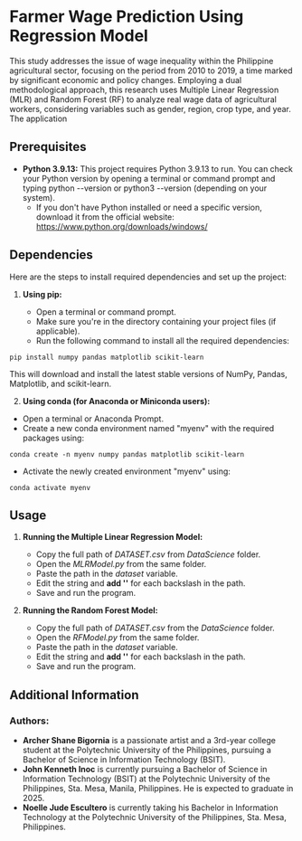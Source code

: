 # **Farmer Wage Prediction Using Regression Model**

This study addresses the issue of wage inequality within the Philippine agricultural sector, focusing on the period from 2010 to 2019, a time marked by significant economic and policy changes. Employing a dual methodological approach, this research uses Multiple Linear Regression (MLR) and Random Forest (RF) to analyze real wage data of agricultural workers, considering variables such as gender, region, crop type, and year. The application

## **Prerequisites**

- **Python 3.9.13:** This project requires Python 3.9.13 to run. You can check your Python version by opening a terminal or command prompt and typing python --version or python3 --version (depending on your system). 
	- If you don't have Python installed or need a specific version, download it from the official website: https://www.python.org/downloads/windows/


## **Dependencies**

Here are the steps to install required dependencies and set up the project:

1. **Using pip:**

	- Open a terminal or command prompt.
	- Make sure you're in the directory containing your project files (if applicable).
	- Run the following command to install all the required dependencies:
```
pip install numpy pandas matplotlib scikit-learn
```
  This will download and install the latest stable versions of NumPy, Pandas, Matplotlib, and scikit-learn.

2. **Using conda (for Anaconda or Miniconda users):**

  - Open a terminal or Anaconda Prompt.
  - Create a new conda environment named "myenv" with the required packages using:
```
conda create -n myenv numpy pandas matplotlib scikit-learn
```
  - Activate the newly created environment "myenv" using:
```
conda activate myenv
```
## **Usage**
1. **Running the Multiple Linear Regression Model:**
   - Copy the full path of *DATASET.csv* from *DataScience* folder.
   - Open the *MLRModel.py* from the same folder.
   - Paste the path in the *dataset* variable.
   - Edit the string and **add '\'** for each backslash in the path.
   - Save and run the program.
     
2. **Running the Random Forest Model:**
   - Copy the full path of *DATASET.csv* from the *DataScience* folder.
   - Open the *RFModel.py* from the same folder.
   - Paste the path in the *dataset* variable.
   - Edit the string and **add '\'** for each backslash in the path.
   - Save and run the program.

## **Additional Information**
### **Authors:**
  - **Archer Shane Bigornia** is a passionate artist and a 3rd-year college student at the Polytechnic University of the Philippines, pursuing a Bachelor of Science in Information Technology (BSIT). 
  - **John Kenneth Inoc** is currently pursuing a Bachelor of Science in Information Technology (BSIT) at the Polytechnic University of the Philippines, Sta. Mesa, Manila, Philippines. He is expected to graduate in 2025.
  - **Noelle Jude Escultero** is currently taking his Bachelor in Information Technology at the Polytechnic University of the Philippines, Sta. Mesa, Philippines.
